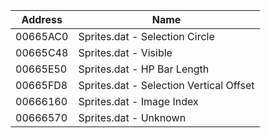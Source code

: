 | Address  | Name                                        |
|----------|---------------------------------------------|
| 00665AC0 | Sprites.dat - Selection Circle              |
| 00665C48 | Sprites.dat - Visible                       |
| 00665E50 | Sprites.dat - HP Bar Length                 |
| 00665FD8 | Sprites.dat - Selection Vertical Offset     |
| 00666160 | Sprites.dat - Image Index                   |
| 00666570 | Sprites.dat - Unknown                       |
